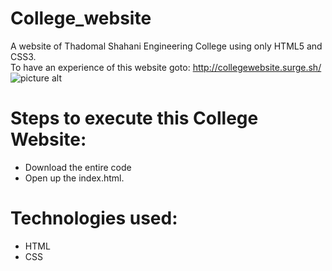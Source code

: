 # College_website
A website of Thadomal Shahani Engineering College using only HTML5 and CSS3. <br />
To have an experience of this website goto: http://collegewebsite.surge.sh/
![picture alt](https://github.com/lakshjadhwanilj/College_website/blob/master/Screenshot.png)
# Steps to execute this College Website:

   * Download the entire code
   * Open up the index.html.

# Technologies used:

   * HTML
   * CSS 
